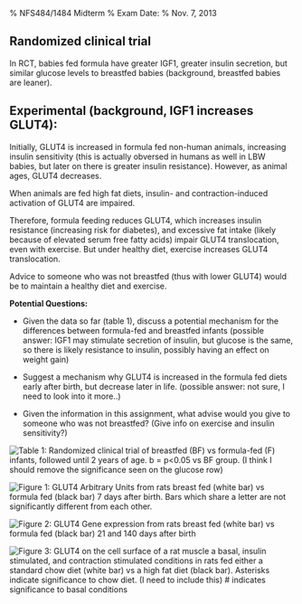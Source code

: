 % NFS484/1484 Midterm
% Exam Date:
% Nov. 7, 2013

<!-- pandoc midterm.md -o midterm.pdf -V fontsize=12pt -V geometry:margin=1in-->

## Randomized clinical trial

In RCT, babies fed formula have greater IGF1, greater insulin 
secretion, but similar glucose levels to breastfed babies (background,
breastfed babies are leaner).

## Experimental (background, IGF1 increases GLUT4):

Initially, GLUT4 is increased in formula fed non-human animals,
increasing insulin sensitivity (this is actually obversed in humans as
well in LBW babies, but later on there is greater insulin resistance).
However, as animal ages, GLUT4 decreases.

When animals are fed high fat diets, insulin- and contraction-induced
activation of GLUT4 are impaired.

Therefore, formula feeding reduces GLUT4, which increases insulin
resistance (increasing risk for diabetes), and excessive fat intake
(likely because of elevated serum free fatty acids) impair GLUT4
translocation, even with exercise.  But under healthy diet, exercise
increases GLUT4 translocation.

Advice to someone who was not breastfed (thus with lower GLUT4) would
be to maintain a healthy diet and exercise.


**Potential Questions:**

* Given the data so far (table 1), discuss a potential mechanism for the
  differences between formula-fed and breastfed infants (possible
  answer: IGF1 may stimulate secretion of insulin, but glucose is the
  same, so there is likely resistance to insulin, possibly having an
  effect on weight gain)

* Suggest a mechanism why GLUT4 is increased in the formula fed diets
  early after birth, but decrease later in life.  (possible answer:
  not sure, I need to look into it more..)

* Given the information in this assignment, what advise would you give
  to someone who was not breastfed? (Give info on exercise and insulin
  sensitivity?)

![Table 1: Randomized clinical trial of breastfed (BF) vs formula-fed (F) infants, followed until 2 years of age. b = p<0.05 vs BF group. (I think I should remove the significance seen on the glucose row)](images/table1.png)

![Figure 1: GLUT4 Arbitrary Units from rats breast fed (white bar) vs formula fed (black bar) 7 days after birth.  Bars which share a letter are not significantly different from each other.](images/figure1.png)

![Figure 2: GLUT4 Gene expression from rats breast fed (white bar) vs formula fed (black bar) 21 and 140 days after birth](images/figure2.png)

![Figure 3: GLUT4 on the cell surface of a rat muscle a basal, insulin stimulated, and contraction stimulated conditions in rats fed either a standard chow diet (white bar) vs a high fat diet (black bar).  Asterisks indicate significance to chow diet.  (I need to include this) # indicates significance to basal conditions](images/figure3.png)
